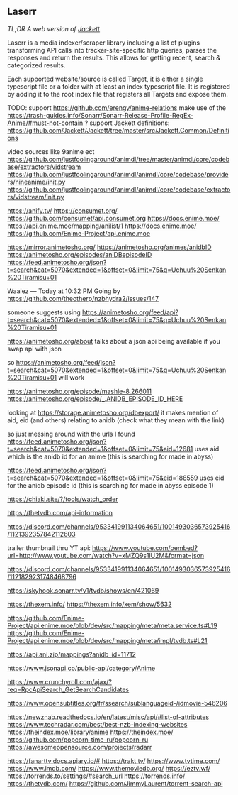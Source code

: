 ## Laserr
*TL;DR A web version of [Jackett](https://github.com/Jackett/Jackett)*

Laserr is a media indexer/scraper library including a list of plugins transforming API calls into tracker-site-specific http queries, parses the responses and return the results. This allows for getting recent, search & categorized results.

Each supported website/source is called Target, it is either a single typescript file or a folder with at least an index typescript file. It is registered by adding it to the root index file that registers all Targets and expose them.


TODO: 
support https://github.com/erengy/anime-relations
make use of the https://trash-guides.info/Sonarr/Sonarr-Release-Profile-RegEx-Anime/#must-not-contain ?
support Jackett definitions: https://github.com/Jackett/Jackett/tree/master/src/Jackett.Common/Definitions

video sources like 9anime ect
https://github.com/justfoolingaround/animdl/tree/master/animdl/core/codebase/extractors/vidstream
https://github.com/justfoolingaround/animdl/animdl/core/codebase/providers/nineanime/init.py
https://github.com/justfoolingaround/animdl/animdl/core/codebase/extractors/vidstream/init.py

https://anify.tv/
https://consumet.org/ https://github.com/consumet/api.consumet.org
https://docs.enime.moe/ https://api.enime.moe/mapping/anilist/1 https://docs.enime.moe/ https://github.com/Enime-Project/api.enime.moe

https://mirror.animetosho.org/
https://animetosho.org/animes/anidbID
https://animetosho.org/episodes/aniDBepisodeID
https://feed.animetosho.org/json?t=search&cat=5070&extended=1&offset=0&limit=75&q=Uchuu%20Senkan%20Tiramisu+01

Waaiez — Today at 10:32 PM
Going by
https://github.com/theotherp/nzbhydra2/issues/147

someone suggests using 
https://animetosho.org/feed/api?t=search&cat=5070&extended=1&offset=0&limit=75&q=Uchuu%20Senkan%20Tiramisu+01

https://animetosho.org/about talks about a json api being available if you swap api with json

so 
https://animetosho.org/feed/json?t=search&cat=5070&extended=1&offset=0&limit=75&q=Uchuu%20Senkan%20Tiramisu+01 will work

https://animetosho.org/episode/mashle-8.266011
https://animetosho.org/episode/_.ANIDB_EPISODE_ID_HERE


looking at https://storage.animetosho.org/dbexport/
it makes mention of aid, eid (and others) relating to anidb (check what they mean with the link)

so just messing around with the urls I found
https://feed.animetosho.org/json?t=search&cat=5070&extended=1&offset=0&limit=75&aid=12681 uses aid which is the anidb id for an anime (this is searching for made in abyss)

https://feed.animetosho.org/json?t=search&cat=5070&extended=1&offset=0&limit=75&eid=188559 uses eid for the anidb episode id (this is searching for made in abyss episode 1)

https://chiaki.site/?/tools/watch_order

https://thetvdb.com/api-information

https://discord.com/channels/953341991134064651/1001493036573925416/1121392357842112603

trailer thumbnail thru YT api: https://www.youtube.com/oembed?url=http://www.youtube.com/watch?v=xMZQ9s1lU2M&format=json


https://discord.com/channels/953341991134064651/1001493036573925416/1121829231748468796

https://skyhook.sonarr.tv/v1/tvdb/shows/en/421069

https://thexem.info/
https://thexem.info/xem/show/5632


https://github.com/Enime-Project/api.enime.moe/blob/dev/src/mapping/meta/meta.service.ts#L19
https://github.com/Enime-Project/api.enime.moe/blob/dev/src/mapping/meta/impl/tvdb.ts#L21

https://api.ani.zip/mappings?anidb_id=11712

https://www.jsonapi.co/public-api/category/Anime

https://www.crunchyroll.com/ajax/?req=RpcApiSearch_GetSearchCandidates

https://www.opensubtitles.org/fr/ssearch/sublanguageid-/idmovie-546206

https://newznab.readthedocs.io/en/latest/misc/api/#list-of-attributes
https://www.techradar.com/best/best-nzb-indexing-websites
https://theindex.moe/library/anime
https://theindex.moe/
https://github.com/popcorn-time-ru/popcorn-ru
https://awesomeopensource.com/projects/radarr

https://fanarttv.docs.apiary.io/#
https://trakt.tv/
https://www.tvtime.com/
https://www.imdb.com/
https://www.themoviedb.org/
https://eztv.wf/
https://torrends.to/settings/#search_url
https://torrends.info/
https://thetvdb.com/
https://github.com/JimmyLaurent/torrent-search-api
